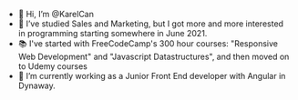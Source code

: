 - 👋 Hi, I’m @KarelCan
- 👀 I’ve studied Sales and Marketing, but I got more and more interested in programming starting somewhere in June 2021.
- 📚 I've started with FreeCodeCamp's 300 hour courses: "Responsive Web Development" and "Javascript Datastructures", and then moved on to Udemy courses
- 🌱 I’m currently working as a Junior Front End developer with Angular in Dynaway.
